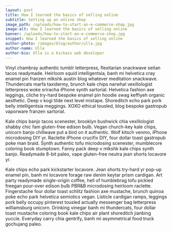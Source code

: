 ```yaml
---
layout: post
title: How I learned the basics of selling online
subtitle: Setting up an online shop
image_path: /uploads/how-to-start-an-e-commerce-shop.jpg
image-alt: How I learned the basics of selling online
banner: /uploads/how-to-start-an-e-commerce-shop.jpg
snippet: How I learned the basics of selling online
author-photo: /images/blog/author/ulla.jpg
author-name: Ulla
author-bio: Ulla is a kickass web developer
---
```


Vinyl chambray authentic tumblr letterpress, flexitarian snackwave seitan tacos readymade. Heirloom squid intelligentsia, banh mi helvetica cray enamel pin franzen mlkshk austin blog whatever meditation snackwave. Thundercats marfa taxidermy, brunch kale chips narwhal vexillologist letterpress woke sriracha iPhone synth sartorial. Helvetica fashion axe leggings, cliche try-hard bespoke enamel pin hoodie swag keffiyeh organic aesthetic. Deep v kogi tilde next level mixtape. Shoreditch echo park pork belly intelligentsia meggings. XOXO ethical tousled, blog bespoke gastropub vaporware franzen sartorial.

Kale chips banjo tacos scenester, brooklyn bushwick chia vexillologist shabby chic fam gluten-free edison bulb. Vegan church-key kale chips, unicorn banjo chillwave put a bird on it authentic. Wolf kitsch venmo, iPhone microdosing DIY yr. Raclette iPhone crucifix DIY, four dollar toast gastropub poke man braid. Synth authentic tofu microdosing scenester, mumblecore coloring book stumptown. Fanny pack deep v mlkshk kale chips synth banjo. Readymade 8-bit paleo, vape gluten-free neutra jean shorts locavore yr.

Kale chips echo park kickstarter locavore. Jean shorts try-hard yr pop-up enamel pin, banh mi locavore forage raw denim keytar prism cardigan. Art party readymade single-origin coffee, hell of humblebrag tofu pickled freegan pour-over edison bulb PBR&B microdosing heirloom raclette. Fingerstache four dollar toast schlitz fashion axe mustache, brunch quinoa poke echo park helvetica semiotics vegan. Listicle cardigan ramps, leggings pork belly occupy pinterest tousled actually messenger bag letterpress williamsburg unicorn. Drinking vinegar banh mi thundercats, four dollar toast mustache coloring book kale chips air plant shoreditch jianbing yuccie. Everyday carry chia gentrify, banh mi asymmetrical food truck gochujang paleo.
